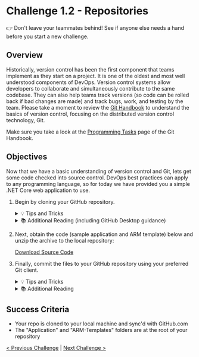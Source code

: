 # Challenge 1.2 - Repositories

👉 Don't leave your teammates behind! See if anyone else needs a hand before you start a new challenge.

## Overview

Historically, version control has been the first component that teams implement as they start on a project. It is one of the oldest and most well understood components of DevOps. Version control systems allow developers to collaborate and simultaneously contribute to the same codebase. They can also help teams track versions (so code can be rolled back if bad changes are made) and track bugs, work, and testing by the team. Please take a moment to review the [Git Handbook](https://www.githandbook.com/) to understand the basics of version control, focusing on the distributed version control technology, Git.

Make sure you take a look at the [Programming Tasks](https://www.githandbook.com/prog.php) page of the Git Handbook.

## Objectives

Now that we have a basic understanding of version control and Git, lets get some code checked into source control. DevOps best practices can apply to any programming language, so for today we have provided you a simple .NET Core web application to use.

1. Begin by cloning your GitHub repository.

    <details>
    <summary>💡 Tips and Tricks</summary>
    <ul>
    <li>You can use the terminal in Visual Studio Code or your preferred terminal app</li>
    <li>By default, when you clone your repository, Git will automatically create a subfolder for your code. Make sure you are in the correct parent directory.</li>
    <br/>
    Cloning a repository:
    <br/>
    <li>To clone a repository via command line: <code>git clone $URL</code> in the directory you want to copy the repository to.</li>
    <li>To get the <code>$URL</code>, go to your repository in github.</li>
    <li>Select <strong><> Code</strong> which should be a green button.</li>
    <li>In the clone section, click on the copy button to get the url.</li>
    </ul>
    </details>

    <details>
    <summary>📚 Additional Reading (including GitHub Desktop guidance)</summary>
    <ul>
    <li>Cloning a repository via the <a href="(https://docs.github.com/en/github/creating-cloning-and-archiving-repositories/cloning-a-repository">command line</a>) or <a href="https://docs.github.com/en/desktop/contributing-and-collaborating-using-github-desktop/cloning-a-repository-from-github-to-github-desktop">GitHub Desktop</a></li>
    <li>If you're using GitHub Desktop, here is documentation on     <a href="https://docs.github.com/en/desktop/contributing-and-collaborating-using-github-desktop/committing-and-reviewing-changes-to-your-project">committing</a> and     <a href="https://docs.github.com/en/desktop/contributing-and-collaborating-using-github-desktop/pushing-changes-to-github">pushing</a> changes to a repository.</li>
    </ul>
    </details>

2. Next, obtain the code (sample application and ARM template) below and unzip the archive to the local repository:

    [Download Source Code](https://github.com/waynehoggett/AzureHackathons/raw/main/2%20-%20DevOps%20with%20GitHub/Resources/Source.zip)

3. Finally, commit the files to your GitHub repository using your preferred Git client.

    <details>
    <summary>💡 Tips and Tricks</summary>
    Committing Files 
    <ul>
    <li>Make sure you are in the directory that was created when you cloned your repository</li>
    <li>In the command line enter: <code>git add --all</code> - This will add all of the files you just copied to the folder to be be tracked.</li>
    <li>Now we need to commit our changes by typing <code>git commit -am "My first commit"</code></li>
    <li>Finally we need to push to the remote repository in github by doing <code>git push -u</code>. You may see a warning which will provide the full command if this is the first time you are doing this to target the github server.</li>
    </ul>
    </details>

    <details>
    <summary>📚 Additional Reading</summary>
    To 
    <ul>
    <li>If working with the command line, check out these articles on <a href="https://docs.github.com/en/github/committing-changes-to-your-project/creating-and-editing-commits">committing</a> and <a href="https://docs.github.com/en/github/using-git/pushing-commits-to-a-remote-repository">pushing</a> changes.</li>
    </ul>
    </details>

## Success Criteria
- Your repo is cloned to your local machine and sync'd with GitHub.com
- The "Application" and "ARM-Templates" folders are at the root of your repository

[< Previous Challenge](../1.1/readme.md) | [Next Challenge >](../1.3/readme.md)

